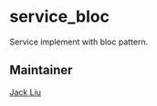 # service_bloc

Service implement with bloc pattern.

## Maintainer

[Jack Liu](https://github.com/aaassseee)